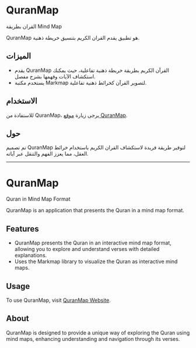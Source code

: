 # QuranMap
القران بطريقة Mind Map

QuranMap هو تطبيق يقدم القران الكريم بتنسيق خريطة ذهنية.

## الميزات

- يقدم QuranMap القرآن الكريم بطريقة خريطة ذهنية تفاعلية، حيث يمكنك استكشاف الآيات وفهمها بشرح مفصل.
- يستخدم مكتبة Markmap لتصوير القرآن كخرائط ذهنية تفاعلية.

## الاستخدام

للاستفادة من QuranMap، يرجى زيارة [موقع QuranMap](https://quranmap.onrender.com/).

## حول

تم تصميم QuranMap لتوفير طريقة فريدة لاستكشاف القران الكريم باستخدام خرائط العقل، مما يعزز الفهم والتنقل عبر آياته.

---

# QuranMap
Quran in Mind Map Format

QuranMap is an application that presents the Quran in a mind map format.

## Features

- QuranMap presents the Quran in an interactive mind map format, allowing you to explore and understand verses with detailed explanations.
- Uses the Markmap library to visualize the Quran as interactive mind maps.

## Usage

To use QuranMap, visit [QuranMap Website](https://quranmap.onrender.com/).

## About

QuranMap is designed to provide a unique way of exploring the Quran using mind maps, enhancing understanding and navigation through its verses.
